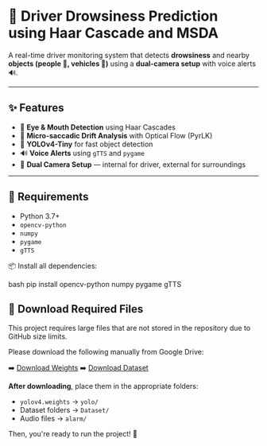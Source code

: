# 🚗 Driver Drowsiness Prediction using Haar Cascade and MSDA

A real-time driver monitoring system that detects **drowsiness** and nearby **objects (people 🚶, vehicles 🚗)** using a **dual-camera setup** with voice alerts 🔊.

---

## ✨ Features

- 👀 **Eye & Mouth Detection** using Haar Cascades
- 🧠 **Micro-saccadic Drift Analysis** with Optical Flow (PyrLK)
- 🎯 **YOLOv4-Tiny** for fast object detection
- 🔊 **Voice Alerts** using `gTTS` and `pygame`
- 🎥 **Dual Camera Setup** — internal for driver, external for surroundings

---

## 🧰 Requirements

- Python 3.7+
- `opencv-python`
- `numpy`
- `pygame`
- `gTTS`

📦 Install all dependencies:

bash
pip install opencv-python numpy pygame gTTS
## 🔗 Download Required Files

This project requires large files that are not stored in the repository due to GitHub size limits.

Please download the following manually from Google Drive:

➡️ [Download Weights](https://drive.google.com/drive/folders/1ACHpGLPvmv-3LK71tVsvh71_pcRG0NCo?usp=sharing)
➡️ [Download Dataset](https://drive.google.com/drive/folders/1yU7N33xs394ED3IjRl3WU8EGubprpWXB?usp=sharing)

**After downloading**, place them in the appropriate folders:

- `yolov4.weights` → `yolo/`
- Dataset folders → `Dataset/`
- Audio files → `alarm/`

Then, you're ready to run the project! 🚀
